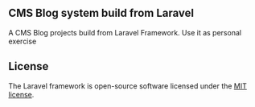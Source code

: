 ## CMS Blog system build from Laravel
A CMS Blog projects build from Laravel Framework. Use it as personal exercise
## License

The Laravel framework is open-source software licensed under the [MIT license](https://opensource.org/licenses/MIT).
